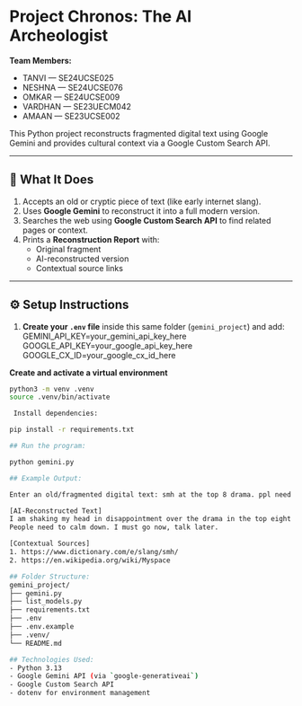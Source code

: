 # Project Chronos: The AI Archeologist

**Team Members:**
- TANVI — SE24UCSE025
- NESHNA — SE24UCSE076
- OMKAR — SE24UCSE009  
- VARDHAN — SE23UECM042
- AMAAN — SE23UCSE002

This Python project reconstructs fragmented digital text using Google Gemini and provides cultural context via a Google Custom Search API.

---

## 🧠 What It Does
1. Accepts an old or cryptic piece of text (like early internet slang).
2. Uses **Google Gemini** to reconstruct it into a full modern version.
3. Searches the web using **Google Custom Search API** to find related pages or context.
4. Prints a **Reconstruction Report** with:
   - Original fragment  
   - AI-reconstructed version  
   - Contextual source links  

---

## ⚙️ Setup Instructions

1. **Create your `.env` file** inside this same folder (`gemini_project`) and add:
GEMINI_API_KEY=your_gemini_api_key_here
GOOGLE_API_KEY=your_google_api_key_here
GOOGLE_CX_ID=your_google_cx_id_here

 **Create and activate a virtual environment**

```bash
python3 -m venv .venv
source .venv/bin/activate

 Install dependencies:

pip install -r requirements.txt

## Run the program:

python gemini.py

## Example Output:

Enter an old/fragmented digital text: smh at the top 8 drama. ppl need to chill. g2g ttyl

[AI-Reconstructed Text]
I am shaking my head in disappointment over the drama in the top eight.
People need to calm down. I must go now, talk later.

[Contextual Sources]
1. https://www.dictionary.com/e/slang/smh/
2. https://en.wikipedia.org/wiki/Myspace

## Folder Structure:
gemini_project/
├── gemini.py
├── list_models.py
├── requirements.txt
├── .env
├── .env.example
├── .venv/
└── README.md

## Technologies Used:
- Python 3.13  
- Google Gemini API (via `google-generativeai`)  
- Google Custom Search API  
- dotenv for environment management  
